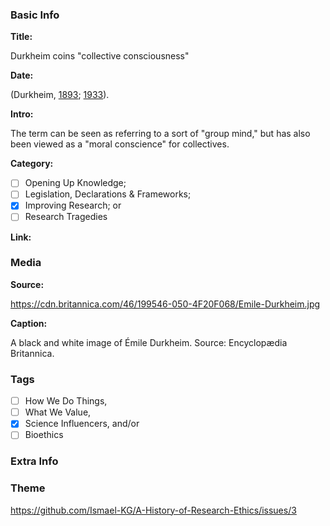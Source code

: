 <!-- *Copy and paste this file's text (in raw, without rendering) into new files for new stories. -->

### Basic Info

**Title:**
<!-- Insert title for this story in line 7. The name of the GitHub file above must be: "[BCE or CE] YYYY [TITLE].md". For example, an event in 530 BC with the title "Thales falls into a well" would be called "BCE 0530 Thales falls into a well.md" -->
Durkheim coins "collective consciousness"

**Date:**
<!-- Type in line 11 the date of this story, and link to a source confirming the selected date -->
(Durkheim, [1893](http://classiques.uqac.ca/classiques/Durkheim_emile/division_du_travail/division_travail.html); [1933](https://www.semanticscholar.org/paper/The-Division-of-Labor-in-Society-Durkheim/4a0f70d42c268a8fa0c5864baa284013dedfd9ea)).

**Intro:**
<!-- Share in line 15 a brief intro to the story (keep it under 240 characters) -->
The term can be seen as referring to a sort of "group mind," but has also been viewed as a "moral conscience" for collectives.

**Category:** 
<!-- Select one (and ONLY ONE) by typing "x" between "[ ]". -->

- [ ] Opening Up Knowledge;
- [ ] Legislation, Declarations & Frameworks;
- [x] Improving Research; or
- [ ] Research Tragedies

**Link:**
<!-- Not necessary, can say "N/A" or be a link to the story's pertinent document/article/book; as an example, the *Code of Hammurabi* links to the very [*Code of Hammurabi*](https://avalon.law.yale.edu/ancient/hamframe.asp). Type in line 27. -->


### Media

**Source:** 
<!-- Share in line 33 direct link to an image that can be shared following its copyright; [Wikimedia Commons](https://commons.wikimedia.org/wiki/Commons:Reusing_content_outside_Wikimedia) is a good place to look -->
https://cdn.britannica.com/46/199546-050-4F20F068/Emile-Durkheim.jpg

**Caption:** 
<!-- Insert a description of the image in line 37; be detailed as this will serve as ALT text -->
A black and white image of Émile Durkheim. Source: Encyclopædia Britannica.

### Tags
<!-- Type "x" between "[ ]" for all revelvant tags: -->

- [ ] How We Do Things, 
- [ ] What We Value, 
- [x] Science Influencers, and/or 
- [ ] Bioethics

### Extra Info
<!-- Paste the story onto line 49! Remember: a line is a paragraph and a blank line must be placed between paragraphs. -->

### Theme
<!-- Remember to add links to pertinent thematic issues -->
https://github.com/Ismael-KG/A-History-of-Research-Ethics/issues/3
